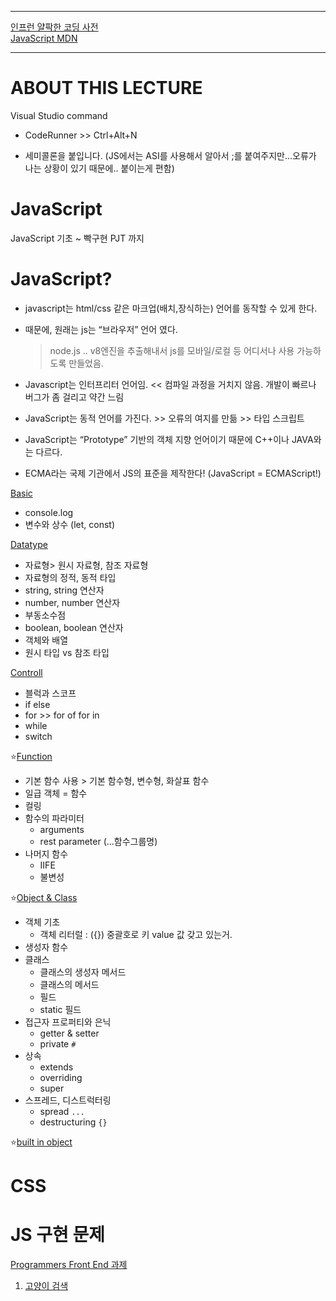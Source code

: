 *****

[인프런 얄팍한 코딩 사전](https://www.inflearn.com/course/%EC%A0%9C%EB%8C%80%EB%A1%9C-%ED%8C%8C%EB%8A%94-%EC%9E%90%EB%B0%94%EC%8A%A4%ED%81%AC%EB%A6%BD%ED%8A%B8#reviews)  
[JavaScript MDN](https://developer.mozilla.org/en-US/docs/Web/JavaScript)

*****


# ABOUT THIS LECTURE

Visual Studio command

- CodeRunner >> Ctrl+Alt+N

- 세미콜론을 붙입니다.
  (JS에서는 ASI를 사용해서 알아서 ;를 붙여주지만...오류가 나는 상황이 있기 때문에.. 붙이는게 편함) 


# JavaScript

JavaScript 기초 ~ 빡구현 PJT 까지 

# JavaScript?

- javascript는 html/css 같은 마크업(배치,장식하는) 언어를 동작할 수 있게 한다.
- 때문에, 원래는 js는 “브라우저” 언어 였다. 
  
   > node.js .. v8엔진을 추출해내서 js를 모바일/로컬 등 어디서나 사용 가능하도록 만들었음.
- Javascript는 인터프리터 언어임. << 컴파일 과정을 거치지 않음. 개발이 빠르나 버그가 좀 걸리고 약간 느림
- JavaScript는 동적 언어를 가진다. >> 오류의 여지를 만듦 >> 타입 스크립트
- JavaScript는 “Prototype” 기반의 객체 지향 언어이기 때문에 C++이나 JAVA와는 다르다.
- ECMA라는 국제 기관에서 JS의 표준을 제작한다! (JavaScript = ECMAScript!)

[Basic](./Basic)

- console.log
- 변수와 상수 (let, const)

[Datatype](./DataType&Operator)

- 자료형> 원시 자료형, 참조 자료형 
- 자료형의 정적, 동적 타입 
- string, string 연산자
- number, number 연산자
- 부동소수점
- boolean, boolean 연산자
- 객체와 배열
- 원시 타입 vs 참조 타입

[Controll](./Controll/)
- 블럭과 스코프
- if else 
- for >> for of for in
- while
- switch

⭐️[Function](./Function/)
- 기본 함수 사용 > 기본 함수형, 변수형, 화살표 함수
- 일급 객체 = 함수
- 컬링
- 함수의 파라미터
  - arguments
  - rest parameter (...함수그룹명)
- 나머지 함수
  - IIFE
  - 불변성

⭐️[Object & Class](./Object&Class/)
- 객체 기초
  - 객체 리터럴 : ({}) 중괄호로 키 value 값 갖고 있는거.
- 생성자 함수
- 클래스
  - 클래스의 생성자 메서드
  - 클래스의 메서드
  - 필드
  - static 필드
- 접근자 프로퍼티와 은닉
  - getter & setter
  - private `#`
- 상속
  - extends
  - overriding
  - super
- 스프레드, 디스트럭터링
  - spread `...`
  - destructuring `{}`

⭐️[built in object](./BuiltIn)




# CSS

# JS 구현 문제

[Programmers Front End 과제](https://school.programmers.co.kr/skill_check_assignments)

1. [고양이 검색](https://school.programmers.co.kr/skill_check_assignments/4)
